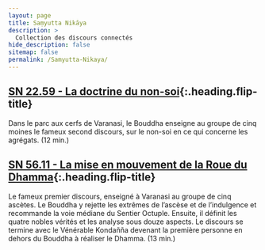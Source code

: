 ```yaml
---
layout: page
title: Saṃyutta Nikāya
description: >
  Collection des discours connectés
hide_description: false
sitemap: false
permalink: /Samyutta-Nikaya/
---
```



## [SN 22.59 - La doctrine du non-soi](/Samyutta-Nikaya/SN22.59){:.heading.flip-title}

Dans le parc aux cerfs de Varanasi, le Bouddha enseigne au groupe de cinq moines le fameux second discours, sur le non-soi en ce qui concerne les agrégats. (12&nbsp;min.)

## [SN 56.11 - La mise en mouvement de la Roue du Dhamma](/Samyutta-Nikaya/SN56.11){:.heading.flip-title}

Le fameux premier discours, enseigné à Varanasi au groupe de cinq ascètes. Le Bouddha y rejette les extrêmes de l’ascèse et de l’indulgence et recommande la voie médiane du Sentier Octuple. Ensuite, il définit les quatre nobles vérités et les analyse sous douze aspects. Le discours se termine avec le Vénérable Kondañña devenant la première personne en dehors du Bouddha à réaliser le Dhamma. (13&nbsp;min.)


